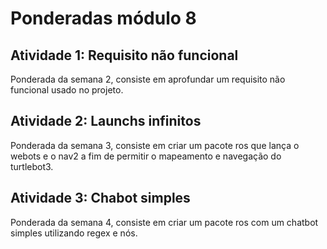 # Ponderadas módulo 8


## Atividade 1: Requisito não funcional

Ponderada da semana 2, consiste em aprofundar um requisito não funcional usado no projeto.

## Atividade 2: Launchs infinitos

Ponderada da semana 3, consiste em criar um pacote ros que lança o webots e o nav2 a fim de permitir o mapeamento e navegação do turtlebot3.

## Atividade 3: Chabot simples

Ponderada da semana 4, consiste em criar um pacote ros com um chatbot simples utilizando regex e nós.